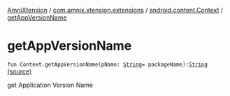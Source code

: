 [AmniXtension](../../index.md) / [com.amnix.xtension.extensions](../index.md) / [android.content.Context](index.md) / [getAppVersionName](./get-app-version-name.md)

# getAppVersionName

`fun Context.getAppVersionName(pName: `[`String`](https://kotlinlang.org/api/latest/jvm/stdlib/kotlin/-string/index.html)` = packageName): `[`String`](https://kotlinlang.org/api/latest/jvm/stdlib/kotlin/-string/index.html) [(source)](https://github.com/AmniX/AmniXTension/tree/master/AmniXtension/src/main/java/com/amnix/xtension/extensions/ContextExtension.kt#L307)

get Application Version Name

